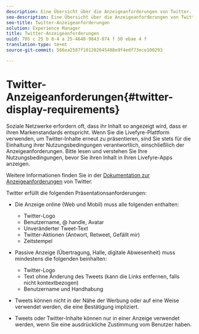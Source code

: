 ```yaml
---
description: Eine Übersicht über die Anzeigeanforderungen von Twitter.
seo-description: Eine Übersicht über die Anzeigeanforderungen von Twitter.
seo-title: Twitter-Anzeigeanforderungen
solution: Experience Manager
title: Twitter-Anzeigeanforderungen
uuid: 705 c 25 b 8-4 a 25-4640-9843-074 f 50 ebae 4 f
translation-type: tm+mt
source-git-commit: 566ea2587f101202045488e9f4edf73ece100293

---
```



# Twitter-Anzeigeanforderungen{#twitter-display-requirements}

Soziale Netzwerke erfordern oft, dass ihr Inhalt so angezeigt wird, dass er ihren Markenstandards entspricht. Wenn Sie die Livefyre-Plattform verwenden, um Twitter-Inhalte erneut zu präsentieren, sind Sie stets für die Einhaltung ihrer Nutzungsbedingungen verantwortlich, einschließlich der Anzeigeanforderungen. Bitte lesen und verstehen Sie Ihre Nutzungsbedingungen, bevor Sie ihren Inhalt in Ihren Livefyre-Apps anzeigen.

Weitere Informationen finden Sie in der [Dokumentation zur Anzeigeanforderungen](https://about.twitter.com/company/display-requirements) von Twitter.

Twitter erfüllt die folgenden Präsentationsanforderungen:

* Die Anzeige online (Web und Mobil) muss alle folgenden enthalten:

   * Twitter-Logo
   * Benutzername, @ handle, Avatar
   * Unveränderter Tweet-Text
   * Twitter-Aktionen (Antwort, Retweet, Gefällt mir)
   * Zeitstempel

* Passive Anzeige (Übertragung, Halle, digitale Abwesenheit) muss mindestens die folgenden beinhalten:

   * Twitter-Logo
   * Text ohne Änderung des Tweets (kann die Links entfernen, falls nicht kontextbezogen)
   * Benutzername und Handhabung

* Tweets können nicht in der Nähe der Werbung oder auf eine Weise verwendet werden, die eine Bestätigung impliziert.
* Tweets oder Twitter-Inhalte können nur in einer Anzeige verwendet werden, wenn Sie eine ausdrückliche Zustimmung vom Benutzer haben.
